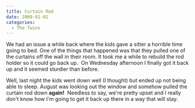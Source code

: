 ```yaml
---
title: Curtain Rod
date: 2009-01-02
categories: 
  - The Twins
---
```


We had an issue a while back where the kids gave a sitter a horrible time going to bed. One of the things that happened was that they pulled one of the curtains off the wall in their room. It took me a while to rebuild the rod holder so it could go back up.  On Wednesday afternoon I finally got it back up and it seemed sturdier than before.

Well, last night the kids went down well (I thought) but ended up not being able to sleep. August was looking out the window and somehow pulled the curtain rod down **again!**  Needless to say, we're pretty upset and I really don't know how I'm going to get it back up there in a way that will stay.
